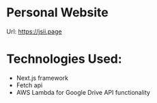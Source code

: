 # Personal Website
Url: https://jsii.page

# Technologies Used: 
* Next.js framework
* Fetch api
* AWS Lambda for Google Drive API functionality
